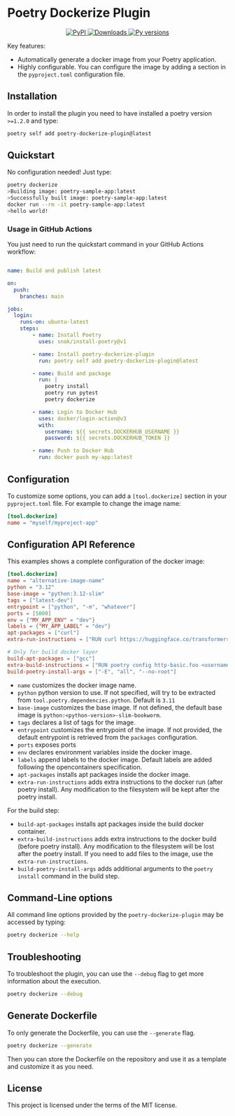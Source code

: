 # Poetry Dockerize Plugin

<p align="center">
  <a href="https://pypi.org/project/poetry-dockerize-plugin/">
    <img src="https://img.shields.io/pypi/v/poetry-dockerize-plugin?color=green&amp;label=pypi%20package" alt="PyPI">
  </a>
  <a href="https://pepy.tech/project/poetry-dockerize-plugin">
    <img src="https://static.pepy.tech/badge/poetry-dockerize-plugin" alt="Downloads">
  </a>
  <a href="">
    <img src="https://img.shields.io/pypi/pyversions/poetry-dockerize-plugin?color=green" alt="Py versions">
  </a>
</p>


Key features:

* Automatically generate a docker image from your Poetry application.
* Highly configurable. You can configure the image by adding a section in the `pyproject.toml` configuration file.

## Installation

In order to install the plugin you need to have installed a poetry version `>=1.2.0` and type:

```bash
poetry self add poetry-dockerize-plugin@latest
```

## Quickstart

No configuration needed! Just type:
```bash
poetry dockerize
>Building image: poetry-sample-app:latest
>Successfully built image: poetry-sample-app:latest
docker run --rm -it poetry-sample-app:latest
>hello world!
```

### Usage in GitHub Actions
You just need to run the quickstart command in your GitHub Actions workflow:
```yaml

name: Build and publish latest

on:
  push:
    branches: main

jobs:
  login:
    runs-on: ubuntu-latest
    steps:
        - name: Install Poetry
          uses: snok/install-poetry@v1

        - name: Install poetry-dockerize-plugin
          run: poetry self add poetry-dockerize-plugin@latest

        - name: Build and package
          run: |
            poetry install
            poetry run pytest
            poetry dockerize

        - name: Login to Docker Hub
          uses: docker/login-action@v3
          with:
            username: ${{ secrets.DOCKERHUB_USERNAME }}
            password: ${{ secrets.DOCKERHUB_TOKEN }}

        - name: Push to Docker Hub
          run: docker push my-app:latest
```

## Configuration
To customize some options, you can add a `[tool.dockerize]` section in your `pyproject.toml` file. For example to change the image name:

```toml
[tool.dockerize]
name = "myself/myproject-app"
```

## Configuration API Reference

This examples shows a complete configuration of the docker image:

```toml
[tool.dockerize]
name = "alternative-image-name"
python = "3.12"
base-image = "python:3.12-slim"
tags = ["latest-dev"]
entrypoint = ["python", "-m", "whatever"]
ports = [5000]
env = {"MY_APP_ENV" = "dev"}
labels = {"MY_APP_LABEL" = "dev"}
apt-packages = ["curl"]
extra-run-instructions = ["RUN curl https://huggingface.co/transformers/"]

# Only for build docker layer
build-apt-packages = ["gcc"]
extra-build-instructions = ["RUN poetry config http-basic.foo <username> <password>"]
build-poetry-install-args = ["-E", "all", "--no-root"]

```

* `name` customizes the docker image name. 
* `python` python version to use. If not specified, will try to be extracted from `tool.poetry.dependencies.python`. Default is `3.11`
* `base-image` customizes the base image. If not defined, the default base image is `python:<python-version>-slim-bookworm`. 
* `tags` declares a list of tags for the image.
* `entrypoint` customizes the entrypoint of the image. If not provided, the default entrypoint is retrieved from the `packages` configuration.
* `ports` exposes ports
* `env` declares environment variables inside the docker image.
* `labels` append labels to the docker image. Default labels are added following the opencontainers specification.
* `apt-packages` installs apt packages inside the docker image.
* `extra-run-instructions` adds extra instructions to the docker run (after poetry install). Any modification to the filesystem will be kept after the poetry install.

For the build step:
* `build-apt-packages` installs apt packages inside the build docker container.
* `extra-build-instructions` adds extra instructions to the docker build (before poetry install). Any modification to the filesystem will be lost after the poetry install. If you need to add files to the image, use the `extra-run-instructions`.
* `build-poetry-install-args` adds additional arguments to the `poetry install` command in the build step.


## Command-Line options

All command line options provided by the `poetry-dockerize-plugin` may be accessed by typing:

```bash
poetry dockerize --help
```

## Troubleshooting

To troubleshoot the plugin, you can use the `--debug` flag to get more information about the execution.

```bash
poetry dockerize --debug
```

## Generate Dockerfile

To only generate the Dockerfile, you can use the `--generate` flag.

```bash
poetry dockerize --generate
```

Then you can store the Dockerfile on the repository and use it as a template and customize it as you need. 

## License

This project is licensed under the terms of the MIT license.
